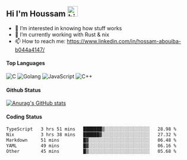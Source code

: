 ## Hi I'm Houssam <img src="https://user-images.githubusercontent.com/1303154/88677602-1635ba80-d120-11ea-84d8-d263ba5fc3c0.gif" width="28px" alt="hi">

- 👀 I’m interested in knowing how stuff works
- 🔭 I’m currently working with Rust & nix
- 📫 How to reach me: https://www.linkedin.com/in/hossam-abouiba-b044a4147/

#### Top Languages

![C](https://img.shields.io/badge/c-%2300599C.svg?style=for-the-badge&logo=c&logoColor=white)
![Golang](https://img.shields.io/badge/go-blue?style=for-the-badge&logo=Goland)
![JavaScript](https://img.shields.io/badge/javascript-%23323330.svg?style=for-the-badge&logo=javascript&logoColor=%23F7DF1E)
![C++](https://img.shields.io/badge/C%2B%2B-blue?style=for-the-badge&logo=C%2B%2B)


#### Github Status
[![Anurag's GitHub stats](https://github-readme-stats.vercel.app/api?username=0xhoussam&theme=tokyonight)](https://github.com/anuraghazra/github-readme-stats)

#### Coding Status
<!--START_SECTION:waka-->

```txt
TypeScript   3 hrs 51 mins   ███████▒░░░░░░░░░░░░░░░░░   28.98 %
Nix          3 hrs 38 mins   ██████▓░░░░░░░░░░░░░░░░░░   27.32 %
Markdown     51 mins         █▓░░░░░░░░░░░░░░░░░░░░░░░   06.48 %
YAML         49 mins         █▓░░░░░░░░░░░░░░░░░░░░░░░   06.16 %
Other        45 mins         █▒░░░░░░░░░░░░░░░░░░░░░░░   05.68 %
```

<!--END_SECTION:waka-->
